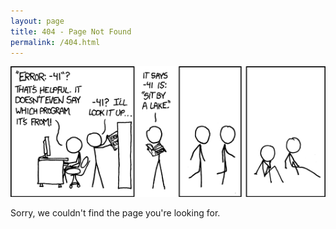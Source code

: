 ```yaml
---
layout: page
title: 404 - Page Not Found
permalink: /404.html 
---
```


![error](/images/404.png)

Sorry, we couldn't find the page you're looking for.
